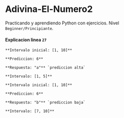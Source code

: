 # Adivina-El-Numero2

Practicando y aprendiendo Python con ejercicios.
Nivel `Beginner/Principiante`.



#### Explicacion linea `27`
~~~
**Intervalo inicial: [1, 10]**

**Prediccion: 6**

**Respuesta: "a"** `prediccion alta`

**Intervalo: [1, 5]**
~~~

~~~
**Intervalo inicial: [1, 10]**

**Prediccion: 6**

**Respuesta: "b"** `prediccion baja`

**Intervalo: [7, 10]**
~~~

